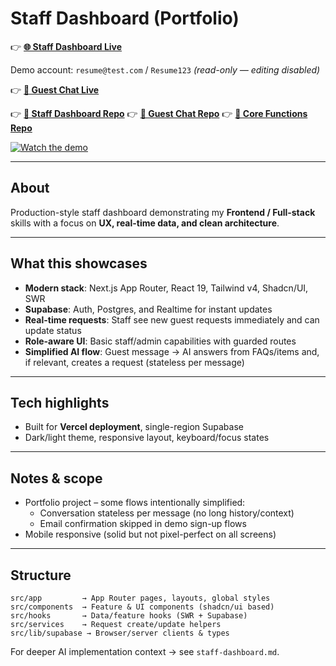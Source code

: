# Staff Dashboard (Portfolio)

👉 **[🌐 Staff Dashboard Live](https://staff-dashboard-beryl.vercel.app/login)**

Demo account: `resume@test.com` / `Resume123` *(read-only — editing disabled)*

👉 **[💬 Guest Chat Live](https://chat-dashboard-tau-seven.vercel.app/)**

👉 **[📂 Staff Dashboard Repo](https://github.com/WeitzY/staff-dashboard)**
👉 **[📂 Guest Chat Repo](https://github.com/WeitzY/chat-dashboard)**
👉 **[📂 Core Functions Repo](https://github.com/WeitzY/core-dashboard-staff)**

[![Watch the demo](https://img.youtube.com/vi/xu75WGMdmxU/maxresdefault.jpg)](https://www.youtube.com/watch?v=xu75WGMdmxU)

---

## About

Production-style staff dashboard demonstrating my **Frontend / Full-stack** skills with a focus on **UX, real-time data, and clean architecture**.

---

## What this showcases

* **Modern stack**: Next.js App Router, React 19, Tailwind v4, Shadcn/UI, SWR
* **Supabase**: Auth, Postgres, and Realtime for instant updates
* **Real-time requests**: Staff see new guest requests immediately and can update status
* **Role-aware UI**: Basic staff/admin capabilities with guarded routes
* **Simplified AI flow**: Guest message → AI answers from FAQs/items and, if relevant, creates a request (stateless per message)

---

## Tech highlights

* Built for **Vercel deployment**, single-region Supabase
* Dark/light theme, responsive layout, keyboard/focus states

---

## Notes & scope

* Portfolio project – some flows intentionally simplified:
  * Conversation stateless per message (no long history/context)
  * Email confirmation skipped in demo sign-up flows
* Mobile responsive (solid but not pixel-perfect on all screens)

---

## Structure

```
src/app         → App Router pages, layouts, global styles
src/components  → Feature & UI components (shadcn/ui based)
src/hooks       → Data/feature hooks (SWR + Supabase)
src/services    → Request create/update helpers
src/lib/supabase → Browser/server clients & types
```

For deeper AI implementation context → see `staff-dashboard.md`.
